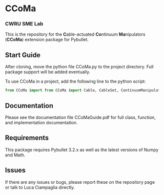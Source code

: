 # CCoMa
### CWRU SME Lab    

This is the repository for the **C**able-actuated **Co**ntinuum **Ma**nipulators (**CCoMa**) extension package for Pybullet.


Start Guide
---------
After cloning, move the python file CCoMa.py to the project directory. Full package support will be added eventually.

To use CCoMa in a project, add the following line to the python script:

```python
from CCoMa import from CCoMa import Cable, CableSet, ContinuumManipulator
```


Documentation
------
Please see the documentation file CCoMaGuide.pdf for full class, function, and implementation documentation.

Requirements
-------
This package requires Pybullet 3.2.x as well as the latest versions of Numpy and Math.

Issues
----
If there are any issues or bugs, please report these on the repository page or talk to Luca Ciampaglia directly.



